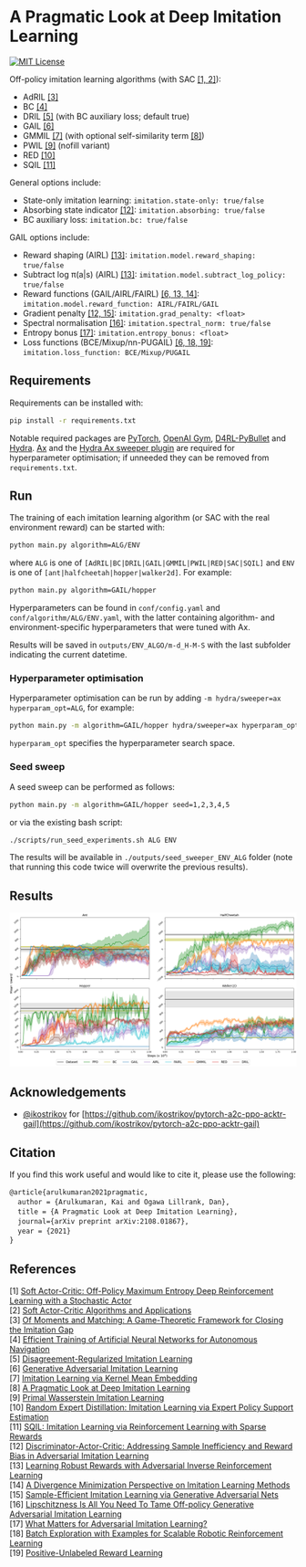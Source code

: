 # A Pragmatic Look at Deep Imitation Learning

[![MIT License](https://img.shields.io/badge/license-MIT-blue.svg)](LICENSE.md)

Off-policy imitation learning algorithms (with SAC [[1, 2]](#references)):

- AdRIL [[3]](#references)
- BC [[4]](#references)
- DRIL [[5]](#references) (with BC auxiliary loss; default true)
- GAIL [[6]](#references)
- GMMIL [[7]](#references) (with optional self-similarity term [[8]](#references))
- PWIL [[9]](#references) (nofill variant)
- RED [[10]](#references)
- SQIL [[11]](#references)

General options include:

- State-only imitation learning: `imitation.state-only: true/false`
- Absorbing state indicator [[12]](#references): `imitation.absorbing: true/false`
- BC auxiliary loss: `imitation.bc: true/false`

GAIL options include:

- Reward shaping (AIRL) [[13]](#references): `imitation.model.reward_shaping: true/false`
- Subtract log π(a|s) (AIRL) [[13]](#references): `imitation.model.subtract_log_policy: true/false`
- Reward functions (GAIL/AIRL/FAIRL) [[6, 13, 14]](#references): `imitation.model.reward_function: AIRL/FAIRL/GAIL`
- Gradient penalty [[12, 15]](#references): `imitation.grad_penalty: <float>`
- Spectral normalisation [[16]](#references): `imitation.spectral_norm: true/false`
- Entropy bonus [[17]](#references): `imitation.entropy_bonus: <float>`
- Loss functions (BCE/Mixup/nn-PUGAIL) [[6, 18, 19]](#references): `imitation.loss_function: BCE/Mixup/PUGAIL`

## Requirements

Requirements can be installed with:
```sh
pip install -r requirements.txt
```
Notable required packages are [PyTorch](https://pytorch.org/), [OpenAI Gym](https://gym.openai.com/), [D4RL-PyBullet](https://github.com/takuseno/d4rl-pybullet) and [Hydra](https://hydra.cc/). [Ax](https://ax.dev/) and the [Hydra Ax sweeper plugin](https://hydra.cc/docs/next/plugins/ax_sweeper/) are required for hyperparameter optimisation; if unneeded they can be removed from `requirements.txt`.

## Run

The training of each imitation learning algorithm (or SAC with the real environment reward) can be started with:
```sh
python main.py algorithm=ALG/ENV
```
where `ALG` is one of `[AdRIL|BC|DRIL|GAIL|GMMIL|PWIL|RED|SAC|SQIL]` and `ENV` is one of `[ant|halfcheetah|hopper|walker2d]`. For example:
```sh
python main.py algorithm=GAIL/hopper
```

Hyperparameters can be found in `conf/config.yaml` and `conf/algorithm/ALG/ENV.yaml`, with the latter containing algorithm- and environment-specific hyperparameters that were tuned with Ax.

Results will be saved in `outputs/ENV_ALGO/m-d_H-M-S` with the last subfolder indicating the current datetime.

### Hyperparameter optimisation

Hyperparameter optimisation can be run by adding `-m hydra/sweeper=ax hyperparam_opt=ALG`, for example:
```sh
python main.py -m algorithm=GAIL/hopper hydra/sweeper=ax hyperparam_opt=GAIL
```
`hyperparam_opt` specifies the hyperparameter search space.

### Seed sweep

A seed sweep can be performed as follows:
```sh
python main.py -m algorithm=GAIL/hopper seed=1,2,3,4,5 
```
or via the existing bash script:
```sh
./scripts/run_seed_experiments.sh ALG ENV
```

The results will be available in `./outputs/seed_sweeper_ENV_ALG` folder (note that running this code twice will overwrite the previous results).

## Results

![PyBullet results](figures/pybullet.png) 

## Acknowledgements

- [@ikostrikov](https://github.com/ikostrikov) for [https://github.com/ikostrikov/pytorch-a2c-ppo-acktr-gail](https://github.com/ikostrikov/pytorch-a2c-ppo-acktr-gail)

## Citation

If you find this work useful and would like to cite it, please use the following:

```tex
@article{arulkumaran2021pragmatic,
  author = {Arulkumaran, Kai and Ogawa Lillrank, Dan},
  title = {A Pragmatic Look at Deep Imitation Learning},
  journal={arXiv preprint arXiv:2108.01867},
  year = {2021}
}
```

## References

[1] [Soft Actor-Critic: Off-Policy Maximum Entropy Deep Reinforcement Learning with a Stochastic Actor](https://arxiv.org/abs/1801.01290)  
[2] [Soft Actor-Critic Algorithms and Applications](https://arxiv.org/abs/1812.05905)  
[3] [Of Moments and Matching: A Game-Theoretic Framework for Closing the Imitation Gap](https://arxiv.org/abs/2103.03236)  
[4] [Efficient Training of Artificial Neural Networks for Autonomous Navigation](https://www.mitpressjournals.org/doi/abs/10.1162/neco.1991.3.1.88?journalCode=neco)  
[5] [Disagreement-Regularized Imitation Learning](https://openreview.net/forum?id=rkgbYyHtwB)  
[6] [Generative Adversarial Imitation Learning](https://arxiv.org/abs/1606.03476)  
[7] [Imitation Learning via Kernel Mean Embedding](https://www.aaai.org/ocs/index.php/AAAI/AAAI18/paper/viewPaper/16807)  
[8] [A Pragmatic Look at Deep Imitation Learning](https://arxiv.org/abs/2108.01867)  
[9] [Primal Wasserstein Imitation Learning](https://arxiv.org/abs/2006.04678)  
[10] [Random Expert Distillation: Imitation Learning via Expert Policy Support Estimation](https://arxiv.org/abs/1905.06750)  
[11] [SQIL: Imitation Learning via Reinforcement Learning with Sparse Rewards](https://arxiv.org/abs/1905.11108)  
[12] [Discriminator-Actor-Critic: Addressing Sample Inefficiency and Reward Bias in Adversarial Imitation Learning](https://arxiv.org/abs/1809.02925)  
[13] [Learning Robust Rewards with Adversarial Inverse Reinforcement Learning](https://arxiv.org/abs/1710.11248)  
[14] [A Divergence Minimization Perspective on Imitation Learning Methods](https://arxiv.org/abs/1911.02256)  
[15] [Sample-Efficient Imitation Learning via Generative Adversarial Nets](https://arxiv.org/abs/1809.02064)  
[16] [Lipschitzness Is All You Need To Tame Off-policy Generative Adversarial Imitation Learning](https://arxiv.org/abs/2006.16785)  
[17] [What Matters for Adversarial Imitation Learning?](https://arxiv.org/abs/2106.00672)  
[18] [Batch Exploration with Examples for Scalable Robotic Reinforcement Learning](https://arxiv.org/abs/2010.11917)  
[19] [Positive-Unlabeled Reward Learning](https://arxiv.org/abs/1911.00459)  

